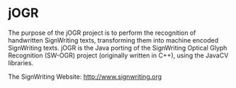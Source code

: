 # jOGR
The purpose of the jOGR project is to perform the recognition of handwritten SignWriting texts, transforming them into machine encoded SignWriting texts. 
jOGR is the Java porting of the SignWriting Optical Glyph Recognition (SW-OGR) project (originally written in C++), using the JavaCV libraries.

The SignWriting Website: http://www.signwriting.org
